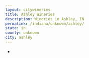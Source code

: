 ```yaml
---
layout: citywineries
title: Ashley Wineries
description: Wineries in Ashley, IN
permalink: /indiana/unknown/ashley/
state: in
county: unknown
city: ashley
---
```

-
